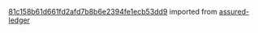 [81c158b61d661fd2afd7b8b6e2394fe1ecb53dd9](https://github.com/insolar/assured-ledger/commit/81c158b61d661fd2afd7b8b6e2394fe1ecb53dd9) imported from [assured-ledger](https://github.com/insolar/assured-ledger)
